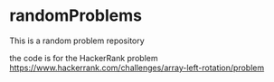 # randomProblems
This is a random problem repository

the code is for the HackerRank problem
https://www.hackerrank.com/challenges/array-left-rotation/problem
